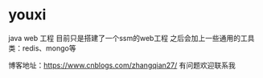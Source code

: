 # youxi
java web 工程
目前只是搭建了一个ssm的web工程
之后会加上一些通用的工具类：redis、mongo等

博客地址：https://www.cnblogs.com/zhangqian27/
有问题欢迎联系我
